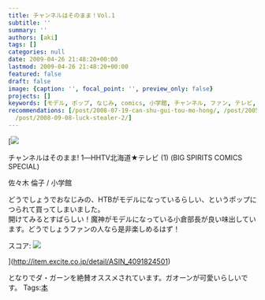 ```yaml
---
title: チャンネルはそのまま！Vol.1
subtitle: ''
summary: ''
authors: [aki]
tags: []
categories: null
date: 2009-04-26 21:48:20+00:00
lastmod: 2009-04-26 21:48:20+00:00
featured: false
draft: false
image: {caption: '', focal_point: '', preview_only: false}
projects: []
keywords: [モデル, ポップ, なじみ, comics, 小学館, チャンネル, ファン, テレビ, そのまま, オススメ]
recommendations: [/post/2008-07-19-can-shu-gui-tou-mo-hong/, /post/2005-08-21-nan-sheng-he-chang/,
  /post/2008-09-08-luck-stealer-2/]
---
```

[![](https://ecx.images-amazon.com/images/I/51DmEVIjTzL._SL160_.jpg) 

チャンネルはそのまま! 1―HHTV北海道★テレビ (1) (BIG SPIRITS COMICS SPECIAL)

佐々木 倫子 / 小学館

どうでしょうでおなじみの、HTBがモデルになっているらしい、というポップにつられて買ってしまいました。  
開けてみるとすばらしい！魔神がモデルになっている小倉部長が良い味出しています。どうでしょうファンの人なら是非楽しめるはず！

スコア: ![](https://md.exblog.jp/img/hm/lifelog_star5.gif)

](http://item.excite.co.jp/detail/ASIN_4091824501)
  
  
となりでダ・ガーンを絶賛オススメされています。ガオーンが可愛いらしいです。
Tags:[本](http://mrk0369.exblog.jp/tags/%E6%9C%AC/) 

